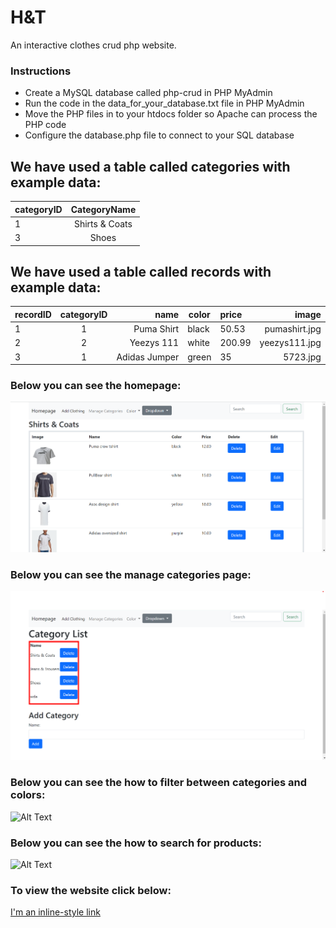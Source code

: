 # H&T
An interactive clothes crud php website.
### Instructions
* Create a MySQL database called php-crud in PHP MyAdmin
* Run the code in the data_for_your_database.txt file in PHP MyAdmin
* Move the PHP files in to your htdocs folder so Apache can process the PHP code
* Configure the database.php file to connect to your SQL database


## We have used a table called categories with example data:
| categoryID   | CategoryName   |       
| -------------|:-------------: | 
| 1            | Shirts & Coats | 
| 3            | Shoes          |  


## We have used a table called records with example data:
| recordID | categoryID    | name            | color    | price    | image           |
| ---------|:-------------:| ---------------:| -------- |:---------| ---------------:|
| 1        | 1             | Puma Shirt      | black    | 50.53    | pumashirt.jpg   |
| 2        | 2             | Yeezys 111      | white    | 200.99   |   yeezys111.jpg |
| 3        | 1             | Adidas Jumper   | green    | 35       |    5723.jpg     |

### Below you can see the homepage:
![Alt text](https://github.com/JohnTayag/john_tayag_ca2/blob/main/images/homepage.png)

### Below you can see the manage categories page:
![Alt text](https://github.com/JohnTayag/john_tayag_ca2/blob/main/images/categoryList.png)

### Below you can see the how to filter between categories and colors:
![Alt Text](https://github.com/JohnTayag/john_tayag_ca2/blob/main/images/dropdown-filter.gif)

### Below you can see the how to search for products:
![Alt Text](https://github.com/JohnTayag/john_tayag_ca2/blob/main/images/search.gif)

### To view the website click below:
[I'm an inline-style link](https://mysql05.comp.dkit.ie/D00236472/john_tayag_ca2/index.php)



